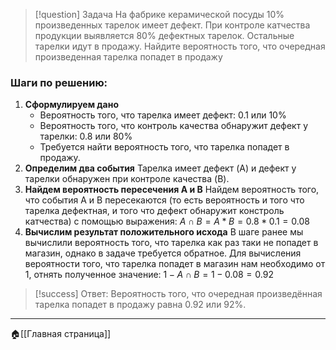 
> [!question] Задача
> На фабрике керамической посуды 10% произведенных тарелок имеет дефект. При контроле катчества продукции выявляется 80% дефектных тарелок. Остальные тарелки идут в продажу. Найдите вероятность того, что очередная произведенная тарелка попадет в продажу

### Шаги по решению:
1. **Сформулируем дано**
	- Вероятность того, что тарелка имеет дефект: 0.1 или 10%
	- Вероятность того, что контроль качества обнаружит дефект у тарелки: 0.8 или 80%
	- Требуется найти вероятность того, что тарелка попадет в продажу.
2. **Определим два события**
	Тарелка имеет дефект (A) и дефект у тарелки обнаружен при контроле качества (B).
3. **Найдем вероятность пересечения A и B**
	Найдем вероятность того, что события A и B пересекаются (то есть вероятность и того что тарелка дефектная, и того что дефект обнаружит констроль катчества) с помощью выражения:
	$A∩B=A*B=0.8*0.1=0.08$
4. **Вычислим результат положительного исхода**
	В шаге ранее мы вычислили вероятность того, что тарелка как раз таки не попадет в магазин, однако в задаче требуется обратное. Для вычисления вероятности того, что тарелка попадет в магазин нам необходимо от 1, отнять полученное значение:
	$1- A∩B=1-0.08=0.92$

> [!success] Ответ:
> Вероятность того, что очередная произведённая тарелка попадет в продажу равна 0.92 или 92%.

---
🏠[[Главная страница]]

